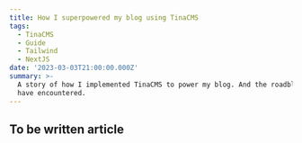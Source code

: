 ```yaml
---
title: How I superpowered my blog using TinaCMS
tags:
  - TinaCMS
  - Guide
  - Tailwind
  - NextJS
date: '2023-03-03T21:00:00.000Z'
summary: >-
  A story of how I implemented TinaCMS to power my blog. And the roadblocks I
  have encountered.
---
```


## To be written article
